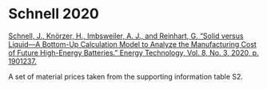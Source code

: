 # Schnell 2020

[Schnell, J., Knörzer, H., Imbsweiler, A. J., and Reinhart, G. “Solid versus Liquid—A Bottom-Up Calculation Model to Analyze the Manufacturing Cost of Future High-Energy Batteries.” Energy Technology, Vol. 8, No. 3, 2020, p. 1901237.](https://doi.org/10.1002/ente.201901237)

A set of material prices taken from the supporting information table S2. 